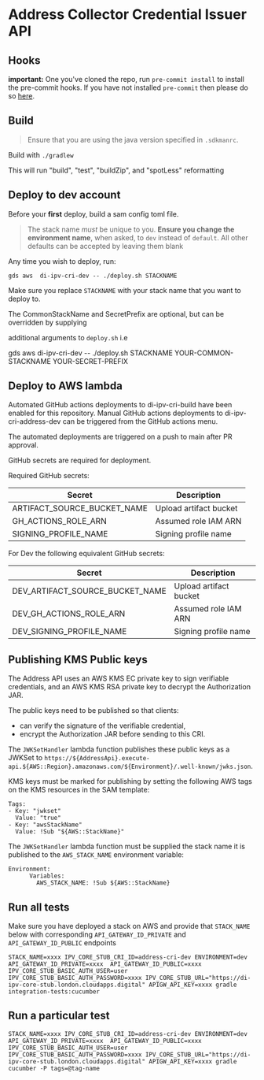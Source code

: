 # Address Collector Credential Issuer API

## Hooks

**important:** One you've cloned the repo, run `pre-commit install` to install the pre-commit hooks.
If you have not installed `pre-commit` then please do so [here](https://pre-commit.com/).

## Build

> Ensure that you are using the java version specified in `.sdkmanrc`.

Build with `./gradlew`

This will run "build", "test", "buildZip", and "spotLess" reformatting

## Deploy to dev account

Before your **first** deploy, build a sam config toml file.
> The stack name *must* be unique to you.
> **Ensure you change the environment name**, when asked, to `dev` instead of `default`.
> All other defaults can be accepted by leaving them blank

Any time you wish to deploy, run:

`gds aws  di-ipv-cri-dev -- ./deploy.sh STACKNAME`

Make sure you replace `STACKNAME` with your stack name that you want to deploy to.

The CommonStackName and SecretPrefix are optional, but can be overridden by supplying

additional arguments to `deploy.sh` i.e

gds aws di-ipv-cri-dev -- ./deploy.sh STACKNAME YOUR-COMMON-STACKNAME YOUR-SECRET-PREFIX

## Deploy to AWS lambda

Automated GitHub actions deployments to di-ipv-cri-build have been enabled for this repository.
Manual GitHub actions deployments to di-ipv-cri-address-dev can be triggered from the GitHub actions menu.

The automated deployments are triggered on a push to main after PR approval.

GitHub secrets are required for deployment.

Required GitHub secrets:

| Secret | Description |
| ------ | ----------- |
| ARTIFACT_SOURCE_BUCKET_NAME | Upload artifact bucket |
| GH_ACTIONS_ROLE_ARN | Assumed role IAM ARN |
| SIGNING_PROFILE_NAME | Signing profile name |

For Dev the following equivalent GitHub secrets:

| Secret                          | Description |
|---------------------------------| ----------- |
| DEV_ARTIFACT_SOURCE_BUCKET_NAME | Upload artifact bucket |
| DEV_GH_ACTIONS_ROLE_ARN         | Assumed role IAM ARN |
| DEV_SIGNING_PROFILE_NAME        | Signing profile name |

## Publishing KMS Public keys

The Address API uses an AWS KMS EC private key to sign verifiable credentials,
and an AWS KMS RSA private key to decrypt the Authorization JAR.

The public keys need to be published so that clients:
* can verify the signature of the verifiable credential,
* encrypt the Authorization JAR before sending to this CRI.

The `JWKSetHandler` lambda function publishes these public keys as a JWKSet to `https://${AddressApi}.execute-api.${AWS::Region}.amazonaws.com/${Environment}/.well-known/jwks.json`.

KMS keys must be marked for publishing by setting the following AWS tags on the KMS resources in the SAM template:
````
Tags:
- Key: "jwkset"
  Value: "true"
- Key: "awsStackName"
  Value: !Sub "${AWS::StackName}"
````

The `JWKSetHandler` lambda function must be supplied the stack name it is published to the `AWS_STACK_NAME` environment variable:

````
Environment:
      Variables:
        AWS_STACK_NAME: !Sub ${AWS::StackName}
````

## Run all tests
Make sure you have deployed a stack on AWS and provide that `STACK_NAME` below with corresponding `API_GATEWAY_ID_PRIVATE` and `API_GATEWAY_ID_PUBLIC` endpoints
````
STACK_NAME=xxxx IPV_CORE_STUB_CRI_ID=address-cri-dev ENVIRONMENT=dev API_GATEWAY_ID_PRIVATE=xxxx  API_GATEWAY_ID_PUBLIC=xxxx IPV_CORE_STUB_BASIC_AUTH_USER=user IPV_CORE_STUB_BASIC_AUTH_PASSWORD=xxxx IPV_CORE_STUB_URL="https://di-ipv-core-stub.london.cloudapps.digital" APIGW_API_KEY=xxxx gradle integration-tests:cucumber
````

## Run a particular test
````
STACK_NAME=xxxx IPV_CORE_STUB_CRI_ID=address-cri-dev ENVIRONMENT=dev API_GATEWAY_ID_PRIVATE=xxxx  API_GATEWAY_ID_PUBLIC=xxxx IPV_CORE_STUB_BASIC_AUTH_USER=user IPV_CORE_STUB_BASIC_AUTH_PASSWORD=xxxx IPV_CORE_STUB_URL="https://di-ipv-core-stub.london.cloudapps.digital" APIGW_API_KEY=xxxx gradle cucumber -P tags=@tag-name
````